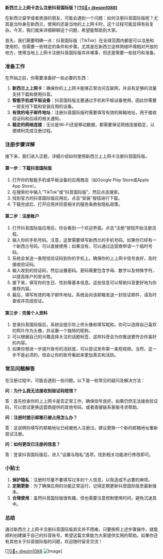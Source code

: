 **新西兰上上网卡怎么注册抖音国际版？[[TG💪+ @esim1088](https://t.me/s/esim1088)]**

在新西兰留学或者旅游的朋友，可能会遇到一个问题：如何注册抖音国际版呢？尤其是当你身在新西兰，使用的还是当地的上上网卡时，这个过程可能显得有些复杂。今天，我们就来详细聊聊这个问题，希望能帮助到大家。

首先，我们需要明确一点：抖音国际版（TikTok）在全球范围内都是可以注册和使用的，但需要一些特定的条件和步骤。尤其是在新西兰这样网络环境相对开放的地方，使用当地上上网卡注册抖音国际版并非难事，但还是需要一些技巧和准备。

### 准备工作

在开始之前，你需要准备好一些必要的东西：

1. **新西兰上上网卡**：确保你的上上网卡能够正常访问互联网，并且有足够的流量支持下载和使用抖音。
2. **智能手机或平板设备**：抖音国际版主要通过手机和平板设备使用，因此你需要一部支持下载和安装应用的设备。
3. **有效的电子邮件地址**：注册抖音国际版时需要填写有效的邮箱地址，用于接收验证码和后续的相关通知。
4. **稳定的网络连接**：无论是Wi-Fi还是移动数据，都需要保证网络连接稳定，以便顺利完成注册过程。

### 注册步骤详解

接下来，我们进入正题，详细介绍如何使用新西兰上上网卡注册抖音国际版。

#### 第一步：下载抖音国际版

1. 打开你的智能手机或平板设备的应用商店（如Google Play Store或Apple App Store）。
2. 在搜索栏中输入“TikTok”或“抖音国际版”，然后点击搜索。
3. 找到官方的抖音国际版应用后，点击“安装”按钮进行下载。
4. 下载完成后，打开应用并同意相关的服务条款和隐私政策。

#### 第二步：注册账户

1. 打开抖音国际版应用后，你会看到一个欢迎界面。点击“注册”按钮开始注册流程。
2. 输入你的手机号码。注意，这里需要填写新西兰的手机号码。如果你已经有一个新西兰号码，可以直接使用；如果没有，可以通过运营商申请一个临时号码。
3. 系统会发送一条短信验证码到你的手机上。确保你的上上网卡信号良好，及时接收验证码。
4. 输入收到的验证码，然后设置密码。密码需要包含字母、数字以及特殊字符，以提高账户的安全性。
5. 接下来，填写你的生日、性别等基本信息。这些信息可以帮助抖音更好地为你推荐内容。
6. 最后，填写有效的电子邮件地址。系统会向该邮箱发送一封验证邮件，请及时查收并完成验证。

#### 第三步：完善个人资料

1. 登录抖音国际版后，系统会提示你上传头像和填写昵称。你可以选择自己喜欢的照片作为头像，并设置一个独特的昵称。
2. 可以根据自己的兴趣选择关注的话题标签，这样抖音会为你推送更符合你喜好的内容。
3. 如果你想进一步提升账号的活跃度，可以尝试发布第一条短视频。当然，这一步不是必须的，但会让你的账号看起来更加真实和活跃。

### 常见问题解答

在注册过程中，可能会遇到一些问题。以下是一些常见的疑问及解决方法：

**问：为什么我无法接收到验证码短信？**

答：首先检查你的上上网卡是否正常工作，确保信号良好。如果仍然无法接收验证码，可以尝试更换运营商提供的其他号码，或者直接联系客服寻求帮助。

**问：注册时提示邮箱已被占用怎么办？**

答：这说明你填写的邮箱地址已经被他人注册过。建议更换一个新的邮箱地址重新尝试注册。

**问：如何更改已注册的信息？**

答：登录抖音国际版后，进入“设置与隐私”选项，找到相关功能进行修改即可。

### 小贴士

1. **保护隐私**：注册时尽量不要填写过多的个人信息，以免造成不必要的麻烦。
2. **定期更新**：为了确保应用的功能正常运行，记得定期更新抖音国际版至最新版本。
3. **合理使用**：虽然抖音国际版很有趣，但也需要注意控制使用时间，避免沉迷其中。

### 总结

通过新西兰上上网卡注册抖音国际版其实并不困难，只要按照上述步骤操作，就能顺利创建属于自己的抖音账号。希望这篇文章能为大家提供实用的帮助。如果你还有其他关于抖音国际版的问题，欢迎随时留言交流！

[[TG💪+ @esim1088](https://t.me/s/esim1088) ![Image](https://i.postimg.cc/4NQfJmqS/Snipaste-2025-05-13-00-14-12.png)]